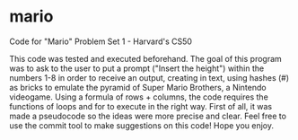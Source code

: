 # mario
Code for "Mario" Problem Set 1 - Harvard's CS50

This code was tested and executed beforehand. 
The goal of this program was to ask to the user to put a prompt ("Insert the height") within the numbers 1-8 in order to receive an output, creating in text, using hashes (#) as bricks to emulate the pyramid of Super Mario Brothers, a Nintendo videogame.
Using a formula of rows + columns, the code requires the functions of loops and for to execute in the right way. First of all, it was made a pseudocode so the ideas were more precise and clear.
Feel free to use the commit tool to make suggestions on this code! Hope you enjoy.
